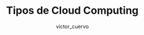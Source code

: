 ---
layout: post
title: Tipos de Cloud Computing
excerpt: "xxx"
categories: cloud
tags: []
image:
  feature: covers/cloudcomputing.png
comments: true
share: true
author: victor_cuervo
---